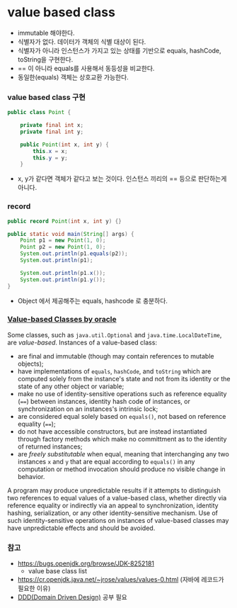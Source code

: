 

# value based class



- immutable 해야한다.
- 식별자가 없다. 데이터가 객체의 식별 대상이 된다.
- 식별자가 아니라 인스턴스가 가지고 있는 상태를 기반으로 equals, hashCode, toString을 구현한다. 
- == 이 아니라 equals를 사용해서 동등성을 비교한다. 
- 동일한(equals) 객체는 상호교환 가능한다. 



### value based class 구현

~~~java
public class Point {

    private final int x;
    private final int y;

    public Point(int x, int y) {
        this.x = x;
        this.y = y;
    }
~~~

- x, y가 같다면 객체가 같다고 보는 것이다. 인스턴스 끼리의 == 등으로 판단하는게 아니다.



### record

~~~java
public record Point(int x, int y) {}
~~~

~~~java
public static void main(String[] args) {
    Point p1 = new Point(1, 0);
    Point p2 = new Point(1, 0);
    System.out.println(p1.equals(p2));
    System.out.println(p1);

    System.out.println(p1.x());
    System.out.println(p1.y());
}
~~~

- Object 에서 제공해주는 equals, hashcode 로 충분하다.





### [Value-based Classes by oracle](https://docs.oracle.com/javase/8/docs/api/java/lang/doc-files/ValueBased.html) 

Some classes, such as `java.util.Optional` and `java.time.LocalDateTime`, are *value-based*. Instances of a value-based class:

- are final and immutable (though may contain references to mutable objects);
- have implementations of `equals`, `hashCode`, and `toString` which are computed solely from the instance's state and not from its identity or the state of any other object or variable;
- make no use of identity-sensitive operations such as reference equality (`==`) between instances, identity hash code of instances, or synchronization on an instances's intrinsic lock;
- are considered equal solely based on `equals()`, not based on reference equality (`==`);
- do not have accessible constructors, but are instead instantiated through factory methods which make no committment as to the identity of returned instances;
- are *freely substitutable* when equal, meaning that interchanging any two instances `x` and `y` that are equal according to `equals()` in any computation or method invocation should produce no visible change in behavior.

A program may produce unpredictable results if it attempts to distinguish two references to equal values of a value-based class, whether directly via reference equality or indirectly via an appeal to synchronization, identity hashing, serialization, or any other identity-sensitive mechanism. Use of such identity-sensitive operations on instances of value-based classes may have unpredictable effects and should be avoided.







### 참고

- https://bugs.openjdk.org/browse/JDK-8252181
  - value base class list
- https://cr.openjdk.java.net/~jrose/values/values-0.html (자바에 레코드가 필요한 이유)
- [DDD(Domain Driven Design)](https://java-boy.tistory.com/91) 공부 필요








